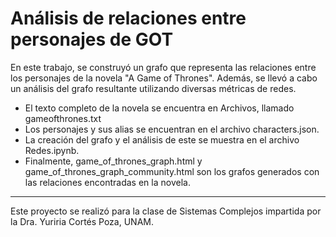 # Análisis de relaciones entre personajes de GOT

En este trabajo, se construyó un grafo que representa las relaciones entre los personajes de la novela "A Game of Thrones". Además, se llevó a cabo un análisis del grafo resultante utilizando diversas métricas de redes.

- El texto completo de la novela se encuentra en Archivos, llamado gameofthrones.txt
- Los personajes y sus alias se encuentran en el archivo characters.json.
- La creación del grafo y el análisis de este se muestra en el archivo Redes.ipynb.
- Finalmente, game_of_thrones_graph.html y game_of_thrones_graph_community.html son los grafos generados con las relaciones encontradas en la novela.

---
Este proyecto se realizó para la clase de Sistemas Complejos impartida por la Dra. Yuriria Cortés Poza, UNAM.
